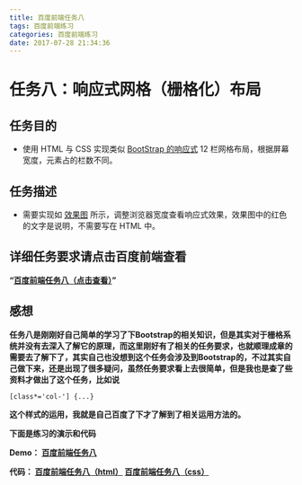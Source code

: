 ```yaml
---
title: 百度前端任务八
tags: 百度前端练习
categories: 百度前端练习
date: 2017-07-28 21:34:36
---
```

任务八：响应式网格（栅格化）布局
====

<!-- more -->
任务目的
---

- 使用 HTML 与 CSS 实现类似 [BootStrap 的响应式](http://v4-alpha.getbootstrap.com/layout/grid/) 12 栏网格布局，根据屏幕宽度，元素占的栏数不同。

任务描述
---
- 需要实现如 [效果图](http://7xrp04.com1.z0.glb.clouddn.com/task_1_8_1.png) 所示，调整浏览器宽度查看响应式效果，效果图中的红色的文字是说明，不需要写在 HTML 中。

详细任务要求请点击百度前端查看
---
**“[百度前端任务八（点击查看）](http://ife.baidu.com/task/detail?taskId=8)”**

感想
---
**任务八是刚刚好自己简单的学习了下Bootstrap的相关知识，但是其实对于栅格系统并没有去深入了解它的原理，而这里刚好有了相关的任务要求，也就顺理成章的需要去了解下了，其实自己也没想到这个任务会涉及到Bootstrap的，不过其实自己做下来，还是出现了很多疑问，虽然任务要求看上去很简单，但是我也是查了些资料才做出了这个任务，比如说**

	[class*='col-'] {...}

**这个样式的运用，我就是自己百度了下才了解到了相关运用方法的。**


**下面是练习的演示和代码**

**Demo：
[百度前端任务八](https://rason00.github.io/rason/baidu/008/index.html)**

**代码：
[百度前端任务八（html）](https://github.com/rason00/rason/blob/gh-pages/baidu/008/index.html)
[百度前端任务八（css）](https://github.com/rason00/rason/blob/gh-pages/baidu/008/index.css)**